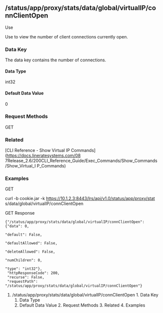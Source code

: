 ## /status/app/proxy/stats/data/global/virtualIP/connClientOpen

Use

Use to view the number of client connections currently open.

### Data Key

The data key contains the number of connections.

#### Data Type

int32

#### Default Data Value

0

### Request Methods

GET

### Related

[CLI Reference - Show Virtual IP Commands](https://docs.lineratesystems.com/08
7Release_2.6/200CLI_Reference_Guide/Exec_Commands/Show_Commands/Show_Virtual_I
P_Commands)

### Examples

GET

curl -b cookie.jar -k https://10.1.2.3:8443/lrs/api/v1.0/status/app/proxy/stat
s/data/global/virtualIP/connClientOpen

GET Response

    
    {"/status/app/proxy/stats/data/global/virtualIP/connClientOpen": {"data": 0,
                                                                       "default": False,
                                                                       "defaultAllowed": False,
                                                                       "deleteAllowed": False,
                                                                       "numChildren": 0,
                                                                       "type": "int32"},
     "httpResponseCode": 200,
     "recurse": False,
     "requestPath": "/status/app/proxy/stats/data/global/virtualIP/connClientOpen"}
    

  1. /status/app/proxy/stats/data/global/virtualIP/connClientOpen
    1. Data Key
      1. Data Type
      2. Default Data Value
    2. Request Methods
    3. Related
    4. Examples

